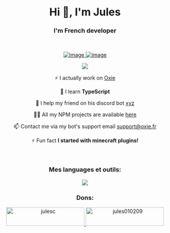 <h1 align="center">Hi 👋, I'm Jules</h1>
<h3 align="center">I'm French developer</h3>
<br>

<p align="center">
  <a href="https://github.com/Jules010209">
    <img alt="image" src="https://github-readme-stats.vercel.app/api?username=Jules010209&show_icons=true&count_private=true&theme=react&hide_border=true&bg_color=0D1117" />
  </a>
  <a href="https://github.com/Jules010209">
    <img alt="image" src="https://github-readme-stats.vercel.app/api/top-langs/?username=Jules010209&langs_count=8&count_private=true&layout=compact&theme=react&hide_border=true&bg_color=0D1117"/>
  </a>
</p>

<p align="center"><img src="https://github-readme-streak-stats.herokuapp.com/?user=jules010209&theme=react&hide_border=true&bg_color=0D1117"></p>

<div align="center">
  <p>⚡ I actually work on <a href="https://www.oxie.fr/">Oxie</a><p>
  
  <p>🌱 I learn <b>TypeScript</b></p>
  
  <p>🤝 I help my friend on his discord bot <a href="https://discord.gg/tQmCtvBgfM">xyz</a></p>

  <p>👨‍💻 All my NPM projects are available <a href="https://www.npmjs.com/~jules010209">here</a></p>

  <p>📫 Contact me via my bot's support email <a href="mailto:support@oxie.fr">support@oxie.fr<a/></p>

  <p>⚡ Fun fact <b>I started with minecraft plugins!</b></p>
</div><br>

<h3 align="center">Mes languages et outils:</h3>

<p align="center">
  <a href="https://skillicons.dev">
    <img src="https://skillicons.dev/icons?i=blender,vscode,visualstudio,unity,unreal,git,kubernetes,docker,ts,nodejs,sequelize,sass,react,nestjs,discord,electron,github,gitlab&perline=6" />
  </a>
</p>

<h3 align="center">Dons:</h3>
<div align="center">
  <p>
    <a href="https://www.buymeacoffee.com/julesc">
      <img src="https://cdn.buymeacoffee.com/buttons/v2/default-yellow.png" height="50" width="210" alt="julesc" /></a><a href="https://ko-fi.com/jules010209">
    <img src="https://cdn.ko-fi.com/cdn/kofi3.png?v=3" height="50" width="210" alt="jules010209" />
    </a>
  </p>
</div>